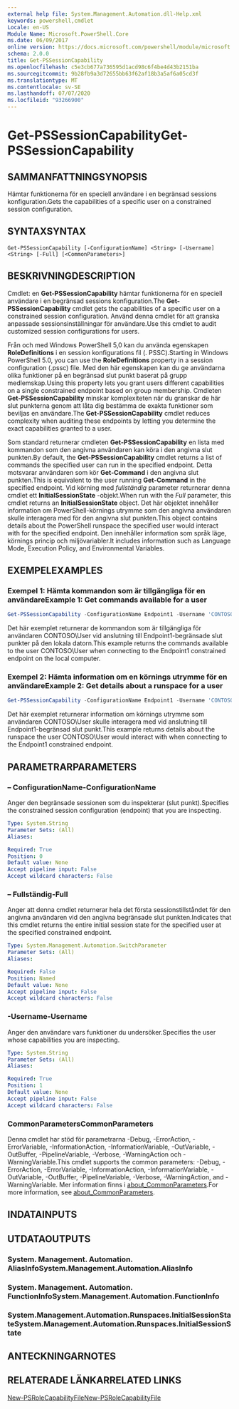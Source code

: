 ```yaml
---
external help file: System.Management.Automation.dll-Help.xml
keywords: powershell,cmdlet
Locale: en-US
Module Name: Microsoft.PowerShell.Core
ms.date: 06/09/2017
online version: https://docs.microsoft.com/powershell/module/microsoft.powershell.core/get-pssessioncapability?view=powershell-6&WT.mc_id=ps-gethelp
schema: 2.0.0
title: Get-PSSessionCapability
ms.openlocfilehash: c5e3cb677a736595d1acd98c6f4be4d43b2151ba
ms.sourcegitcommit: 9b28fb9a3d72655bb63f62af18b3a5af6a05cd3f
ms.translationtype: MT
ms.contentlocale: sv-SE
ms.lasthandoff: 07/07/2020
ms.locfileid: "93266900"
---
```

# <span data-ttu-id="707b1-103">Get-PSSessionCapability</span><span class="sxs-lookup"><span data-stu-id="707b1-103">Get-PSSessionCapability</span></span>

## <span data-ttu-id="707b1-104">SAMMANFATTNING</span><span class="sxs-lookup"><span data-stu-id="707b1-104">SYNOPSIS</span></span>
<span data-ttu-id="707b1-105">Hämtar funktionerna för en speciell användare i en begränsad sessions konfiguration.</span><span class="sxs-lookup"><span data-stu-id="707b1-105">Gets the capabilities of a specific user on a constrained session configuration.</span></span>

## <span data-ttu-id="707b1-106">SYNTAX</span><span class="sxs-lookup"><span data-stu-id="707b1-106">SYNTAX</span></span>

```
Get-PSSessionCapability [-ConfigurationName] <String> [-Username] <String> [-Full] [<CommonParameters>]
```

## <span data-ttu-id="707b1-107">BESKRIVNING</span><span class="sxs-lookup"><span data-stu-id="707b1-107">DESCRIPTION</span></span>

<span data-ttu-id="707b1-108">Cmdlet: en **Get-PSSessionCapability** hämtar funktionerna för en speciell användare i en begränsad sessions konfiguration.</span><span class="sxs-lookup"><span data-stu-id="707b1-108">The **Get-PSSessionCapability** cmdlet gets the capabilities of a specific user on a constrained session configuration.</span></span>
<span data-ttu-id="707b1-109">Använd denna cmdlet för att granska anpassade sessionsinställningar för användare.</span><span class="sxs-lookup"><span data-stu-id="707b1-109">Use this cmdlet to audit customized session configurations for users.</span></span>

<span data-ttu-id="707b1-110">Från och med Windows PowerShell 5,0 kan du använda egenskapen **RoleDefinitions** i en session konfigurations fil (. PSSC).</span><span class="sxs-lookup"><span data-stu-id="707b1-110">Starting in Windows PowerShell 5.0, you can use the **RoleDefinitions** property in a session configuration (.pssc) file.</span></span>
<span data-ttu-id="707b1-111">Med den här egenskapen kan du ge användarna olika funktioner på en begränsad slut punkt baserat på grupp medlemskap.</span><span class="sxs-lookup"><span data-stu-id="707b1-111">Using this property lets you grant users different capabilities on a single constrained endpoint based on group membership.</span></span>
<span data-ttu-id="707b1-112">Cmdleten **Get-PSSessionCapability** minskar komplexiteten när du granskar de här slut punkterna genom att låta dig bestämma de exakta funktioner som beviljas en användare.</span><span class="sxs-lookup"><span data-stu-id="707b1-112">The **Get-PSSessionCapability** cmdlet reduces complexity when auditing these endpoints by letting you determine the exact capabilities granted to a user.</span></span>

<span data-ttu-id="707b1-113">Som standard returnerar cmdleten **Get-PSSessionCapability** en lista med kommandon som den angivna användaren kan köra i den angivna slut punkten.</span><span class="sxs-lookup"><span data-stu-id="707b1-113">By default, the **Get-PSSessionCapability** cmdlet returns a list of commands the specified user can run in the specified endpoint.</span></span>
<span data-ttu-id="707b1-114">Detta motsvarar användaren som kör **Get-Command** i den angivna slut punkten.</span><span class="sxs-lookup"><span data-stu-id="707b1-114">This is equivalent to the user running **Get-Command** in the specified endpoint.</span></span>
<span data-ttu-id="707b1-115">Vid körning med *fullständig* parameter returnerar denna cmdlet ett **InitialSessionState** -objekt.</span><span class="sxs-lookup"><span data-stu-id="707b1-115">When run with the *Full* parameter, this cmdlet returns an **InitialSessionState** object.</span></span>
<span data-ttu-id="707b1-116">Det här objektet innehåller information om PowerShell-körnings utrymme som den angivna användaren skulle interagera med för den angivna slut punkten.</span><span class="sxs-lookup"><span data-stu-id="707b1-116">This object contains details about the PowerShell runspace the specified user would interact with for the specified endpoint.</span></span>
<span data-ttu-id="707b1-117">Den innehåller information som språk läge, körnings princip och miljövariabler.</span><span class="sxs-lookup"><span data-stu-id="707b1-117">It includes information such as Language Mode, Execution Policy, and Environmental Variables.</span></span>

## <span data-ttu-id="707b1-118">EXEMPEL</span><span class="sxs-lookup"><span data-stu-id="707b1-118">EXAMPLES</span></span>

### <span data-ttu-id="707b1-119">Exempel 1: Hämta kommandon som är tillgängliga för en användare</span><span class="sxs-lookup"><span data-stu-id="707b1-119">Example 1: Get commands available for a user</span></span>

```powershell
Get-PSSessionCapability -ConfigurationName Endpoint1 -Username 'CONTOSO\User'
```

<span data-ttu-id="707b1-120">Det här exemplet returnerar de kommandon som är tillgängliga för användaren CONTOSO\User vid anslutning till Endpoint1-begränsade slut punkter på den lokala datorn.</span><span class="sxs-lookup"><span data-stu-id="707b1-120">This example returns the commands available to the user CONTOSO\User when connecting to the Endpoint1 constrained endpoint on the local computer.</span></span>

### <span data-ttu-id="707b1-121">Exempel 2: Hämta information om en körnings utrymme för en användare</span><span class="sxs-lookup"><span data-stu-id="707b1-121">Example 2: Get details about a runspace for a user</span></span>

```powershell
Get-PSSessionCapability -ConfigurationName Endpoint1 -Username 'CONTOSO\User' -Full
```

<span data-ttu-id="707b1-122">Det här exemplet returnerar information om körnings utrymme som användaren CONTOSO\User skulle interagera med vid anslutning till Endpoint1-begränsad slut punkt.</span><span class="sxs-lookup"><span data-stu-id="707b1-122">This example returns details about the runspace the user CONTOSO\User would interact with when connecting to the Endpoint1 constrained endpoint.</span></span>

## <span data-ttu-id="707b1-123">PARAMETRAR</span><span class="sxs-lookup"><span data-stu-id="707b1-123">PARAMETERS</span></span>

### <span data-ttu-id="707b1-124">– ConfigurationName</span><span class="sxs-lookup"><span data-stu-id="707b1-124">-ConfigurationName</span></span>

<span data-ttu-id="707b1-125">Anger den begränsade sessionen som du inspekterar (slut punkt).</span><span class="sxs-lookup"><span data-stu-id="707b1-125">Specifies the constrained session configuration (endpoint) that you are inspecting.</span></span>

```yaml
Type: System.String
Parameter Sets: (All)
Aliases:

Required: True
Position: 0
Default value: None
Accept pipeline input: False
Accept wildcard characters: False
```

### <span data-ttu-id="707b1-126">– Fullständig</span><span class="sxs-lookup"><span data-stu-id="707b1-126">-Full</span></span>

<span data-ttu-id="707b1-127">Anger att denna cmdlet returnerar hela det första sessionstillståndet för den angivna användaren vid den angivna begränsade slut punkten.</span><span class="sxs-lookup"><span data-stu-id="707b1-127">Indicates that this cmdlet returns the entire initial session state for the specified user at the specified constrained endpoint.</span></span>

```yaml
Type: System.Management.Automation.SwitchParameter
Parameter Sets: (All)
Aliases:

Required: False
Position: Named
Default value: None
Accept pipeline input: False
Accept wildcard characters: False
```

### <span data-ttu-id="707b1-128">-Username</span><span class="sxs-lookup"><span data-stu-id="707b1-128">-Username</span></span>

<span data-ttu-id="707b1-129">Anger den användare vars funktioner du undersöker.</span><span class="sxs-lookup"><span data-stu-id="707b1-129">Specifies the user whose capabilities you are inspecting.</span></span>

```yaml
Type: System.String
Parameter Sets: (All)
Aliases:

Required: True
Position: 1
Default value: None
Accept pipeline input: False
Accept wildcard characters: False
```

### <span data-ttu-id="707b1-130">CommonParameters</span><span class="sxs-lookup"><span data-stu-id="707b1-130">CommonParameters</span></span>

<span data-ttu-id="707b1-131">Denna cmdlet har stöd för parametrarna -Debug, -ErrorAction, -ErrorVariable, -InformationAction, -InformationVariable, -OutVariable, -OutBuffer, -PipelineVariable, -Verbose, -WarningAction och -WarningVariable.</span><span class="sxs-lookup"><span data-stu-id="707b1-131">This cmdlet supports the common parameters: -Debug, -ErrorAction, -ErrorVariable, -InformationAction, -InformationVariable, -OutVariable, -OutBuffer, -PipelineVariable, -Verbose, -WarningAction, and -WarningVariable.</span></span> <span data-ttu-id="707b1-132">Mer information finns i [about_CommonParameters](https://go.microsoft.com/fwlink/?LinkID=113216).</span><span class="sxs-lookup"><span data-stu-id="707b1-132">For more information, see [about_CommonParameters](https://go.microsoft.com/fwlink/?LinkID=113216).</span></span>

## <span data-ttu-id="707b1-133">INDATA</span><span class="sxs-lookup"><span data-stu-id="707b1-133">INPUTS</span></span>

## <span data-ttu-id="707b1-134">UTDATA</span><span class="sxs-lookup"><span data-stu-id="707b1-134">OUTPUTS</span></span>

### <span data-ttu-id="707b1-135">System. Management. Automation. AliasInfo</span><span class="sxs-lookup"><span data-stu-id="707b1-135">System.Management.Automation.AliasInfo</span></span>

### <span data-ttu-id="707b1-136">System. Management. Automation. FunctionInfo</span><span class="sxs-lookup"><span data-stu-id="707b1-136">System.Management.Automation.FunctionInfo</span></span>

### <span data-ttu-id="707b1-137">System.Management.Automation.Runspaces.InitialSessionState</span><span class="sxs-lookup"><span data-stu-id="707b1-137">System.Management.Automation.Runspaces.InitialSessionState</span></span>

## <span data-ttu-id="707b1-138">ANTECKNINGAR</span><span class="sxs-lookup"><span data-stu-id="707b1-138">NOTES</span></span>

## <span data-ttu-id="707b1-139">RELATERADE LÄNKAR</span><span class="sxs-lookup"><span data-stu-id="707b1-139">RELATED LINKS</span></span>

[<span data-ttu-id="707b1-140">New-PSRoleCapabilityFile</span><span class="sxs-lookup"><span data-stu-id="707b1-140">New-PSRoleCapabilityFile</span></span>](New-PSRoleCapabilityFile.md)
